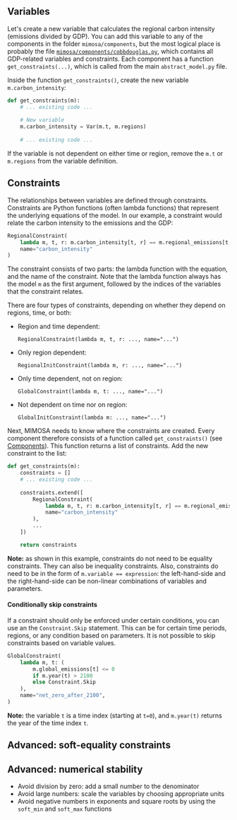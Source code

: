 ## Variables

Let's create a new variable that calculates the regional carbon intensity (emissions divided by GDP).
You can add this variable to any of the components in the folder `mimosa/components`, but the most logical place is probably
the file [`mimosa/components/cobbdouglas.py`]({{config.repo_url}}/blob/master/mimosa/components/cobbdouglas.py), which contains
all GDP-related variables and constraints. Each component has a function `get_constraints(...)`, which is called from the main
`abstract_model.py` file.

Inside the function `get_constraints()`, create the new variable `m.carbon_intensity`:

```python title="mimosa/components/cobbdouglas.py" hl_lines="5"
def get_constraints(m):
    # ... existing code ...
    
    # New variable
    m.carbon_intensity = Var(m.t, m.regions)
    
    # ... existing code ...
```

If the variable is not dependent on either time or region, remove the `m.t` or `m.regions` from the variable definition.


## Constraints

The relationships between variables are defined through constraints. Constraints are Python functions (often lambda functions)
that represent the underlying equations of the model. In our example, a constraint would relate the carbon intensity to the
emissions and the GDP:

```python
RegionalConstraint(
    lambda m, t, r: m.carbon_intensity[t, r] == m.regional_emissions[t, r] / m.GDP_net[t, r],
    name="carbon_intensity"
)
```

The constraint consists of two parts: the lambda function with the equation, and the name of the constraint. Note that the lambda
function always has the model `m` as the first argument, followed by the indices of the variables that the constraint relates.

There are four types of constraints, depending on whether they depend on regions, time, or both:

- Region and time dependent:

    `RegionalConstraint(lambda m, t, r: ..., name="...")`

- Only region dependent:

    `RegionalInitConstraint(lambda m, r: ..., name="...")`

- Only time dependent, not on region:
    
    `GlobalConstraint(lambda m, t: ..., name="...")`

- Not dependent on time nor on region:

    `GlobalInitConstraint(lambda m: ..., name="...")`

Next, MIMOSA needs to know where the constraints are created. Every component therefore consists of a function called `get_constraints()` (see [Components](components.md)). This function returns a list of constraints. Add the new constraint to the list:

```python hl_lines="5 6 7 8 9 10 11"
def get_constraints(m):
    constraints = []
    # ... existing code ...
    
    constraints.extend([
        RegionalConstraint(
            lambda m, t, r: m.carbon_intensity[t, r] == m.regional_emissions[t, r] / m.GDP_net[t, r],
            name="carbon_intensity"
        ),
        ...
    ])

    return constraints
```

**Note:** as shown in this example, constraints do not need to be equality constraints. They can also be inequality constraints. Also, 
constraints do need to be in the form of `m.variable == expression`: the left-hand-side and the right-hand-side can be non-linear combinations of variables and parameters.

#### Conditionally skip constraints

If a constraint should only be enforced under certain conditions, you can use an the `Constraint.Skip` statement. This can be for certain time periods, regions, or any condition based on parameters. It is not possible to skip constraints based on variable values.

```python hl_lines="4 5"
GlobalConstraint(
    lambda m, t: (
        m.global_emissions[t] <= 0
        if m.year(t) > 2100
        else Constraint.Skip
    ),
    name="net_zero_after_2100",
)
```

**Note:** the variable `t` is a time index (starting at `t=0`), and `m.year(t)` returns the year of the time index `t`.


## Advanced: soft-equality constraints

## Advanced: numerical stability

* Avoid division by zero: add a small number to the denominator
* Avoid large numbers: scale the variables by choosing appropriate units
* Avoid negative numbers in exponents and square roots by using the `soft_min` and `soft_max` functions